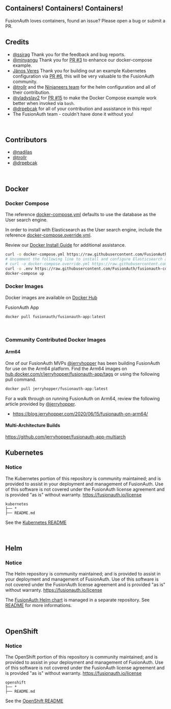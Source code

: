 ## Containers! Containers! Containers!

FusionAuth loves containers, found an issue? Please open a bug or submit a PR.


## Credits
- [@ssirag](https://github.com/ssirag) Thank you for the feedback and bug reports.
- [@minyangu](https://github.com/minyangu) Thank you for [PR #3](https://github.com/FusionAuth/fusionauth-containers/pull/3) to enhance our docker-compose example.
- [János Veres](https://github.com/nadilas) Thank you for building out an example Kubernetes configuration via [PR #6](https://github.com/FusionAuth/fusionauth-containers/pull/6), this will be very valuable to the FusionAuth community.
- [@trollr](https://github.com/trollr) and the [Ninjaneers team](https://www.ninjaneers.de/) for the helm configuration and all of their contribution.
- [@vladyslav2](https://github.com/vladyslav2) for [PR #15](https://github.com/FusionAuth/fusionauth-containers/pull/15) to make the Docker Compose example work better when invoked via `bash`.
- [@drpebcak](https://github.com/drpebcak) for all of your contribution and assistance in this repo!
- The FusionAuth team - couldn't have done it without you!

<br>

## Contributors
- [@nadilas](https://github.com/nadilas)
- [@trollr](https://github.com/trollr)
- [@drpebcak](https://github.com/drpebcak)

<br>

## Docker

### Docker Compose

The reference [docker-compose.yml](https://raw.githubusercontent.com/FusionAuth/fusionauth-containers/master/docker/fusionauth/docker-compose.yml) defaults to use the database as the User search engine.

In order to install with Elasticsearch as the User search engine, include the reference  [docker-compose.override.yml](https://raw.githubusercontent.com/FusionAuth/fusionauth-containers/master/docker/fusionauth/docker-compose.override.yml).

Review our [Docker Install Guide](https://fusionauth.io/docs/v1/tech/installation-guide/docker) for additional assistance.

```bash
curl -o docker-compose.yml https://raw.githubusercontent.com/FusionAuth/fusionauth-containers/master/docker/fusionauth/docker-compose.yml
# Uncomment the following line to install and configure Elasticsearch as the User search engine
# curl -o docker-compose.override.yml https://raw.githubusercontent.com/FusionAuth/fusionauth-containers/master/docker/fusionauth/docker-compose.override.yml
curl -o .env https://raw.githubusercontent.com/FusionAuth/fusionauth-containers/master/docker/fusionauth/.env
docker-compose up
```

### Docker Images

Docker images are available on [Docker Hub](https://hub.docker.com/u/fusionauth/)

FusionAuth App
```bash
docker pull fusionauth/fusionauth-app:latest
```

<br>

### Community Contributed Docker Images

#### Arm64

One of our FusionAuth MVPs [@jerryhopper](https://github.com/jerryhopper) has been building FusionAuth for use on the Arm64 platform. Find the Arm64 images on [hub.docker.com/r/jerryhopper/fusionauth-app/tags](https://hub.docker.com/r/jerryhopper/fusionauth-app/tags) or using the following pull command.


```bash
docker pull jerryhopper/fusionauth-app:latest
```

For a walk through on running FusionAuth on Arm64, review the following article provided by [@jerryhopper](https://github.com/jerryhopper).
-  https://blog.jerryhopper.com/2020/06/15/fusionauth-on-arm64/

#### Multi-Architecture Builds

https://github.com/jerryhopper/fusionauth-app-multiarch

## Kubernetes

### Notice
The Kubernetes portion of this repository is community maintained; and is provided to assist in your deployment and management of FusionAuth. Use of this software is not covered under the FusionAuth license agreement and is provided "as is" without warranty.  https://fusionauth.io/license

```
kubernetes
├── *
├── README.md
```

See the [Kubernetes README](https://github.com/FusionAuth/fusionauth-containers/tree/master/kubernetes)

<br>

## Helm

### Notice
The Helm repository is community maintained; and is provided to assist in your deployment and management of FusionAuth. Use of this software is not covered under the FusionAuth license agreement and is provided "as is" without warranty.  https://fusionauth.io/license

The [FusionAuth Helm chart](https://github.com/FusionAuth/charts) is managed in a separate repository. See [README](https://github.com/FusionAuth/charts/blob/master/README.md) for more informations.

<br>

## OpenShift

### Notice
The OpenShift portion of this repository is community maintained; and is provided to assist in your deployment and management of FusionAuth. Use of this software is not covered under the FusionAuth license agreement and is provided "as is" without warranty.  https://fusionauth.io/license

```
openshift
├── *
├── README.md
```

See the [OpenShift README](https://github.com/FusionAuth/fusionauth-containers/tree/master/openshift)


